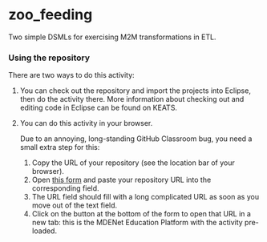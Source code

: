 # zoo_feeding
Two simple DSMLs for exercising M2M transformations in ETL.

### Using the repository

There are two ways to do this activity:

1. You can check out the repository and import the projects into Eclipse, then do the activity there. More information about checking out and editing code in Eclipse can be found on KEATS.
2. You can do this activity in your browser.

   Due to an annoying, long-standing GitHub Classroom bug, you need a small extra step for this:

    1. Copy the URL of your repository (see the location bar of your browser).
    2. Open [this form](https://7ccsmmdd.github.io/) and paste your repository URL into the corresponding field.
    3. The URL field should fill with a long complicated URL as soon as you move out of the text field. 
    4. Click on the button at the bottom of the form to open that URL in a new tab: this is the MDENet Education Platform with the activity pre-loaded. 